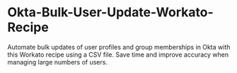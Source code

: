 # Okta-Bulk-User-Update-Workato-Recipe
Automate bulk updates of user profiles and group memberships in Okta with this Workato recipe using a CSV file. Save time and improve accuracy when managing large numbers of users.
